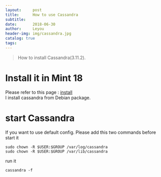 ```yaml
---
layout:     post
title:      How to use Cassandra
subtitle:  
date:       2018-06-30
author:     Leyou
header-img: img/cassandra.jpg
catalog: true
tags:   
---
```

> How to install Cassandra(3.11.2).

# Install it in Mint 18
Please refer to this page : [install](http://cassandra.apache.org/doc/latest/getting_started/installing.html)<br>
I install cassandra from Debian package.

# start Cassandra
If you want to use default config. Please add this two commands before start it
```
sudo chown -R $USER:$GROUP /var/log/cassandra
sudo chown -R $USER:$GROUP /var/lib/cassandra
```
run it 
```
cassandra -f
```
